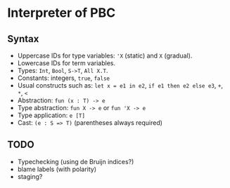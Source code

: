 # Interpreter of PBC

## Syntax

* Uppercase IDs for type variables: `'X` (static) and `X` (gradual).
* Lowercase IDs for term variables.
* Types: `Int`, `Bool`, `S->T`, `All X.T`.
* Constants: integers, `true`, `false`
* Usual constructs such as: `let x = e1 in e2`, `if e1 then e2 else e3`, `+`, `*`, `<`
* Abstraction: `fun (x : T) -> e`
* Type abstraction: `fun X -> e` or `fun 'X -> e`
* Type application: `e [T]`
* Cast: `(e : S => T)` (parentheses always required)

## TODO

* Typechecking (using de Bruijn indices?)
* blame labels (with polarity)
* staging?
